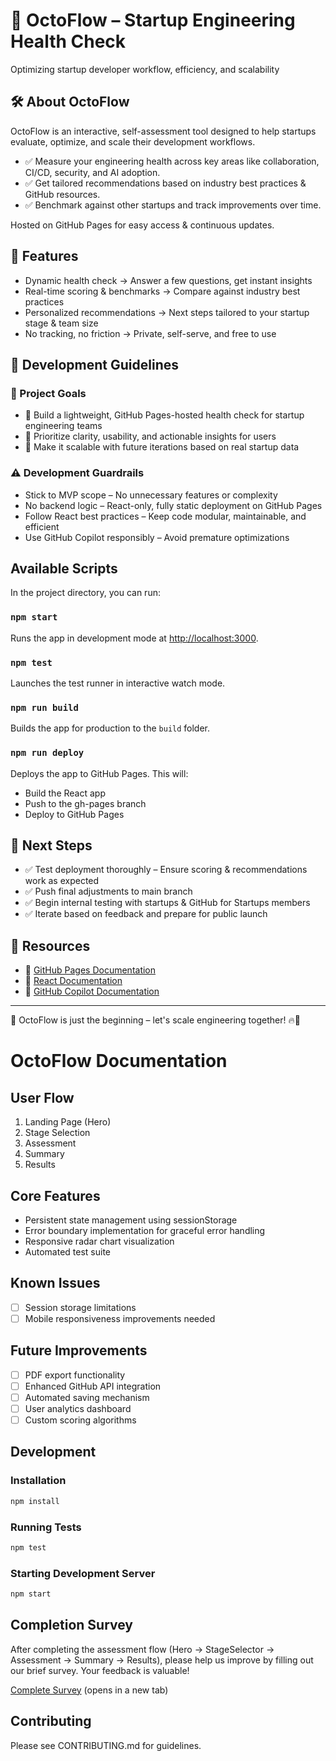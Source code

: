 # 🚀 OctoFlow – Startup Engineering Health Check

Optimizing startup developer workflow, efficiency, and scalability

## 🛠 About OctoFlow

OctoFlow is an interactive, self-assessment tool designed to help startups evaluate, optimize, and scale their development workflows.

- ✅ Measure your engineering health across key areas like collaboration, CI/CD, security, and AI adoption.
- ✅ Get tailored recommendations based on industry best practices & GitHub resources.
- ✅ Benchmark against other startups and track improvements over time.

Hosted on GitHub Pages for easy access & continuous updates.

## 🚀 Features

- Dynamic health check → Answer a few questions, get instant insights
- Real-time scoring & benchmarks → Compare against industry best practices
- Personalized recommendations → Next steps tailored to your startup stage & team size
- No tracking, no friction → Private, self-serve, and free to use

## 📌 Development Guidelines

### 🎯 Project Goals

- 🚀 Build a lightweight, GitHub Pages-hosted health check for startup engineering teams
- 🔄 Prioritize clarity, usability, and actionable insights for users
- 🎯 Make it scalable with future iterations based on real startup data

### ⚠️ Development Guardrails

- Stick to MVP scope – No unnecessary features or complexity
- No backend logic – React-only, fully static deployment on GitHub Pages
- Follow React best practices – Keep code modular, maintainable, and efficient
- Use GitHub Copilot responsibly – Avoid premature optimizations

## Available Scripts

In the project directory, you can run:

### `npm start`

Runs the app in development mode at [http://localhost:3000](http://localhost:3000).

### `npm test`

Launches the test runner in interactive watch mode.

### `npm run build`

Builds the app for production to the `build` folder.

### `npm run deploy`

Deploys the app to GitHub Pages. This will:
- Build the React app
- Push to the gh-pages branch
- Deploy to GitHub Pages

## 🔄 Next Steps

- ✅ Test deployment thoroughly – Ensure scoring & recommendations work as expected
- ✅ Push final adjustments to main branch
- ✅ Begin internal testing with startups & GitHub for Startups members
- ✅ Iterate based on feedback and prepare for public launch

## 🔗 Resources

- 📌 [GitHub Pages Documentation](https://docs.github.com/en/pages)
- 📌 [React Documentation](https://reactjs.org/)
- 📌 [GitHub Copilot Documentation](https://docs.github.com/en/copilot)

---

🚀 OctoFlow is just the beginning – let's scale engineering together! 🔥🐙

# OctoFlow Documentation

## User Flow
1. Landing Page (Hero)
2. Stage Selection
3. Assessment
4. Summary
5. Results

## Core Features
- Persistent state management using sessionStorage
- Error boundary implementation for graceful error handling
- Responsive radar chart visualization
- Automated test suite

## Known Issues
- [ ] Session storage limitations
- [ ] Mobile responsiveness improvements needed

## Future Improvements
- [ ] PDF export functionality
- [ ] Enhanced GitHub API integration
- [ ] Automated saving mechanism
- [ ] User analytics dashboard
- [ ] Custom scoring algorithms

## Development

### Installation
```bash
npm install
```

### Running Tests
```bash
npm test
```

### Starting Development Server
```bash
npm start
```

## Completion Survey

After completing the assessment flow (Hero → StageSelector → Assessment → Summary → Results), please help us improve by filling out our brief survey. Your feedback is valuable!

[Complete Survey](https://forms.gle/your-google-form-url) (opens in a new tab)

## Contributing
Please see CONTRIBUTING.md for guidelines.
